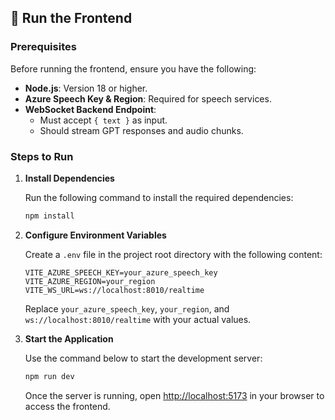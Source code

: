 ## 🚀 Run the Frontend

### Prerequisites

Before running the frontend, ensure you have the following:

- **Node.js**: Version 18 or higher.
- **Azure Speech Key & Region**: Required for speech services.
- **WebSocket Backend Endpoint**: 
    - Must accept `{ text }` as input.
    - Should stream GPT responses and audio chunks.

### Steps to Run

1. **Install Dependencies**

     Run the following command to install the required dependencies:

     ```bash
     npm install
     ```

2. **Configure Environment Variables**

     Create a `.env` file in the project root directory with the following content:

     ```env
     VITE_AZURE_SPEECH_KEY=your_azure_speech_key
     VITE_AZURE_REGION=your_region
     VITE_WS_URL=ws://localhost:8010/realtime
     ```

     Replace `your_azure_speech_key`, `your_region`, and `ws://localhost:8010/realtime` with your actual values.

3. **Start the Application**

     Use the command below to start the development server:

     ```bash
     npm run dev
     ```

     Once the server is running, open [http://localhost:5173](http://localhost:5173) in your browser to access the frontend.
